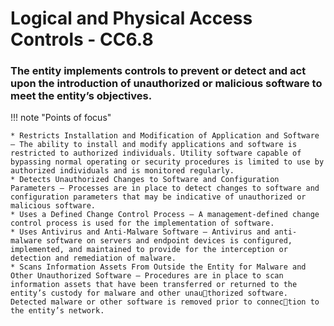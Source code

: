 # Logical and Physical Access Controls - CC6.8

### The entity implements controls to prevent or detect and act upon the introduction of unauthorized or malicious software to meet the entity’s objectives.

!!! note "Points of focus"

    * Restricts Installation and Modification of Application and Software — The ability to install and modify applications and software is restricted to authorized individuals. Utility software capable of bypassing normal operating or security procedures is limited to use by authorized individuals and is monitored regularly.
    * Detects Unauthorized Changes to Software and Configuration Parameters — Processes are in place to detect changes to software and configuration parameters that may be indicative of unauthorized or malicious software.
    * Uses a Defined Change Control Process — A management-defined change control process is used for the implementation of software.
    * Uses Antivirus and Anti-Malware Software — Antivirus and anti-malware software on servers and endpoint devices is configured, implemented, and maintained to provide for the interception or detection and remediation of malware.
    * Scans Information Assets From Outside the Entity for Malware and Other Unauthorized Software — Procedures are in place to scan information assets that have been transferred or returned to the entity’s custody for malware and other unauthorized software. Detected malware or other software is removed prior to connection to the entity’s network.

